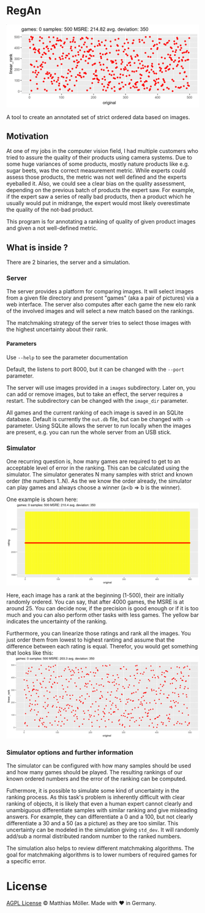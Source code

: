 # RegAn

![banner](/simulation/eval/simulation_banner.gif)

A tool to create an annotated set of strict ordered data based on images.


## Motivation
At one of my jobs in the computer vision field, I had multiple customers who tried to assure the quality of their products using camera systems. Due to some huge variances of some products, mostly nature products like e.g. sugar beets, was the correct measurement metric. While experts could assess those products, the metric was not well defined and the experts eyeballed it. Also, we could see a clear bias on the quality assessment, depending on the previous batch of products the expert saw. For example, if the expert saw a series of really bad products, then a product which he usually would put in midrange, the expert would most likely overestimate the quality of the not-bad product.

This program is for annotating a ranking of quality of given product images and given a not well-defined metric.

## What is inside ?
There are 2 binaries, the server and a simulation.

### Server
The server provides a platform for comparing images. It will select images from a given file directory and present "games" (aka a pair of pictures) via a web interface. The server also computes after each game the new elo rank of the involved images and will select a new match based on the rankings.

The matchmaking strategy of the server tries to select those images with the highest uncertainty about their rank.

#### Parameters
Use `--help` to see the parameter documentation

Default, the listens to port 8000, but it can be changed with the `--port` parameter.

The server will use images provided in a `images` subdirectory. Later on, you can add or remove images, but to take an effect, the server requires a restart. The subdirectory can be changed with the `image_dir` parameter.

All games and the current ranking of each image is saved in an SQLite database. Default is currently the `out.db` file,
but can be changed with `-o` parameter. Using SQLite allows the server to run locally when the images are present, e.g. you can run the whole server from an USB stick.


### Simulator
One recurring question is, how many games are required to get to an acceptable level of error in the ranking. This can be calculated using the simulator. The simulator generates N many samples with strict and known order (the numbers 1..N). As the we know the order already, the simulator can play games and always choose a winner (a<b => b is the winner).

One example is shown here:  
![original](/simulation/eval/simulation_original.gif)

Here, each image has a rank at the beginning (1-500), their are initially randomly ordered. You can say, that after 4000 games, the MSRE is at around 25. You can decide now, if the precision is good enough or if it is too much and you
can also perform other tasks with less games. The yellow bar indicates the uncertainty of the ranking.

Furthermore, you can linearize those ratings and rank all the images. You just order them from lowest to highest ranting and assume that the difference between each rating is equal. Therefor, you would get something that looks like this:
![linear](/simulation/eval/simulation_linear.gif)

### Simulator options and further information

The simulator can be configured with how many samples should be used and how many games should be played. The resulting rankings of our known ordered numbers and the error of the ranking can be computed.

Futhermore, it is possible to simulate some kind of uncertainty in the ranking process. As this task's problem is inherently difficult with clear ranking of objects, it is likely that even a human expert cannot clearly and unambiguous differentiate samples with similar ranking and give misleading answers. For example, they can differentiate a 0 and a 100, but not clearly differentiate a 30 and a 50 (as a picture) as they are too similar. This uncertainty can be modeled in the simulation giving `std_dev`. It will randomly add/sub a normal distributed random number to the ranked numbers.

The simulation also helps to review different matchmaking algorithms. The goal for matchmaking algorithms is to lower numbers of required games for a specific error.

# License
[AGPL License](./LICENSE) © Matthias Möller. Made with ❤ in Germany.
